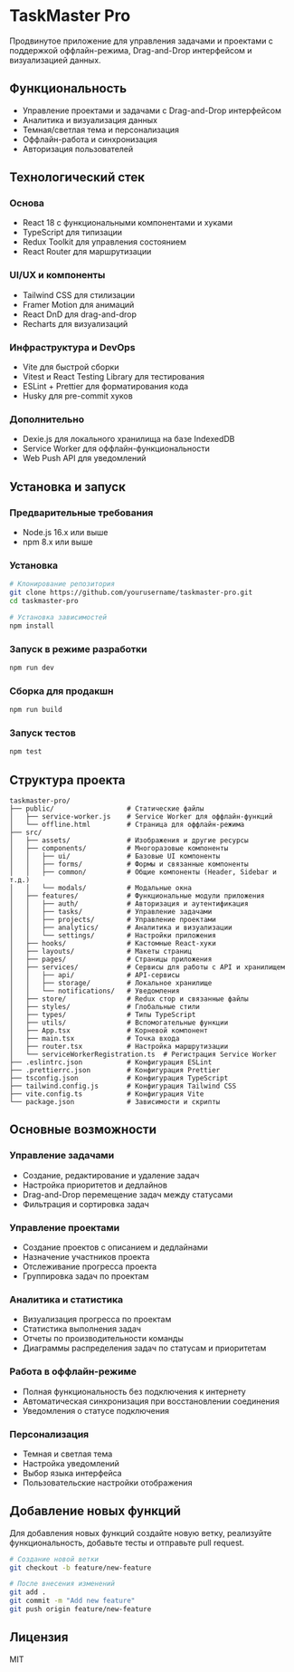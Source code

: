 # TaskMaster Pro

Продвинутое приложение для управления задачами и проектами с поддержкой оффлайн-режима, Drag-and-Drop интерфейсом и визуализацией данных.

## Функциональность

- Управление проектами и задачами с Drag-and-Drop интерфейсом
- Аналитика и визуализация данных
- Темная/светлая тема и персонализация
- Оффлайн-работа и синхронизация
- Авторизация пользователей

## Технологический стек

### Основа
- React 18 с функциональными компонентами и хуками
- TypeScript для типизации
- Redux Toolkit для управления состоянием
- React Router для маршрутизации

### UI/UX и компоненты
- Tailwind CSS для стилизации
- Framer Motion для анимаций
- React DnD для drag-and-drop
- Recharts для визуализаций

### Инфраструктура и DevOps
- Vite для быстрой сборки
- Vitest и React Testing Library для тестирования
- ESLint + Prettier для форматирования кода
- Husky для pre-commit хуков

### Дополнительно
- Dexie.js для локального хранилища на базе IndexedDB
- Service Worker для оффлайн-функциональности
- Web Push API для уведомлений

## Установка и запуск

### Предварительные требования
- Node.js 16.x или выше
- npm 8.x или выше

### Установка
```bash
# Клонирование репозитория
git clone https://github.com/yourusername/taskmaster-pro.git
cd taskmaster-pro

# Установка зависимостей
npm install
```

### Запуск в режиме разработки
```bash
npm run dev
```

### Сборка для продакшн
```bash
npm run build
```

### Запуск тестов
```bash
npm test
```

## Структура проекта

```
taskmaster-pro/
├── public/                  # Статические файлы
│   ├── service-worker.js    # Service Worker для оффлайн-функций
│   └── offline.html         # Страница для оффлайн-режима
├── src/
│   ├── assets/              # Изображения и другие ресурсы
│   ├── components/          # Многоразовые компоненты
│   │   ├── ui/              # Базовые UI компоненты
│   │   ├── forms/           # Формы и связанные компоненты
│   │   ├── common/          # Общие компоненты (Header, Sidebar и т.д.)
│   │   └── modals/          # Модальные окна
│   ├── features/            # Функциональные модули приложения
│   │   ├── auth/            # Авторизация и аутентификация
│   │   ├── tasks/           # Управление задачами
│   │   ├── projects/        # Управление проектами
│   │   ├── analytics/       # Аналитика и визуализации
│   │   └── settings/        # Настройки приложения
│   ├── hooks/               # Кастомные React-хуки
│   ├── layouts/             # Макеты страниц
│   ├── pages/               # Страницы приложения
│   ├── services/            # Сервисы для работы с API и хранилищем
│   │   ├── api/             # API-сервисы
│   │   ├── storage/         # Локальное хранилище
│   │   └── notifications/   # Уведомления
│   ├── store/               # Redux стор и связанные файлы
│   ├── styles/              # Глобальные стили
│   ├── types/               # Типы TypeScript
│   ├── utils/               # Вспомогательные функции
│   ├── App.tsx              # Корневой компонент
│   ├── main.tsx             # Точка входа
│   ├── router.tsx           # Настройка маршрутизации
│   └── serviceWorkerRegistration.ts  # Регистрация Service Worker
├── .eslintrc.json           # Конфигурация ESLint
├── .prettierrc.json         # Конфигурация Prettier
├── tsconfig.json            # Конфигурация TypeScript
├── tailwind.config.js       # Конфигурация Tailwind CSS
├── vite.config.ts           # Конфигурация Vite
└── package.json             # Зависимости и скрипты
```

## Основные возможности

### Управление задачами
- Создание, редактирование и удаление задач
- Настройка приоритетов и дедлайнов
- Drag-and-Drop перемещение задач между статусами
- Фильтрация и сортировка задач

### Управление проектами
- Создание проектов с описанием и дедлайнами
- Назначение участников проекта
- Отслеживание прогресса проекта
- Группировка задач по проектам

### Аналитика и статистика
- Визуализация прогресса по проектам
- Статистика выполнения задач
- Отчеты по производительности команды
- Диаграммы распределения задач по статусам и приоритетам

### Работа в оффлайн-режиме
- Полная функциональность без подключения к интернету
- Автоматическая синхронизация при восстановлении соединения
- Уведомления о статусе подключения

### Персонализация
- Темная и светлая тема
- Настройка уведомлений
- Выбор языка интерфейса
- Пользовательские настройки отображения

## Добавление новых функций

Для добавления новых функций создайте новую ветку, реализуйте функциональность, добавьте тесты и отправьте pull request.

```bash
# Создание новой ветки
git checkout -b feature/new-feature

# После внесения изменений
git add .
git commit -m "Add new feature"
git push origin feature/new-feature
```

## Лицензия

MIT